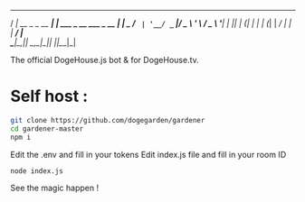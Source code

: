    _ _ _ _               _                      
  / ___| __ _ _ __ __| | ___ _ __   ___ _ __ 
 | |    _ / _` | '__/ _` |/ _ \ '_ \ / _ \ '__|
 | |_| | (_| | | | (_| |  __/ | | |  __/ |   
  \____|\__,_|_|  \__,_|\___|_| |_|\___|_|   
                                                                                                                  

The official DogeHouse.js bot &amp; for DogeHouse.tv.


# Self host :  


```bash
git clone https://github.com/dogegarden/gardener
cd gardener-master
npm i 
```
Edit the .env and fill in your tokens 
Edit index.js file and fill in your room ID

```bash
node index.js
```

See the magic happen !